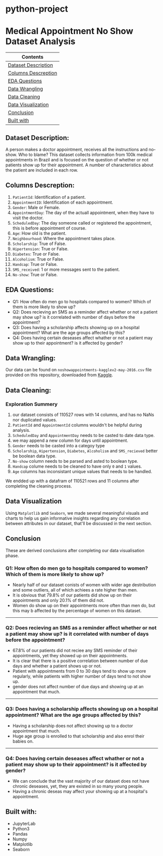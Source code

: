 # python-project
# **Medical Appointment No Show Dataset Analysis**

| Contents 											 	   	|
| -------- 											 	   	|
| [Dataset Description](#Dataset-Description)			   	|
| [Columns Descreption](#Columns-Descreption) 		   		|
| [EDA Questions](#eda-questions)							|
| [Data Wrangling](#Data-Wrangling)					   		|
| [Data Cleaning](#Data-Cleaning)						   	|
| [Data Visualization](#Data-Visualization)					|
| [Conclusion](#Conclusion)									|
| [Built with](#Built-with)							   		|

## Dataset Description: 
A person makes a doctor appointment, receives all the instructions and no-show. Who to blame?
This dataset collects information from 100k medical appointments in Brazil and is focused on the question of whether or not patients show up for their appointment. A number of characteristics about the patient are included in each row.

## Columns Descreption:
1. `PatientId`: Identification of a patient.
2. `AppointmentID`: Identification of each appointment.
3. `Gender`: Male or Female.
4. `AppointmentDay`: The day of the actuall appointment, when they have to visit the doctor.
5. `ScheduledDay`: The day someone called or registered the appointment, this is before appointment of course.
6. `Age`: How old is the patient.
7. `Neighbourhood`: Where the appointment takes place.
8. `Scholarship`: True of False. 
9. `Hipertension`: True or False.
10. `Diabetes`: True or False.
11. `Alcoholism`: True or False.
12. `Handcap`: True or False.
13. `SMS_received`: 1 or more messages sent to the patient.
14. `No-show`: True or False.

## EDA Questions:
- Q1: How often do men go to hospitals compared to women? Which of them is more likely to show up?
- Q2: Does recieving an SMS as a reminder affect whether or not a patient may show up? is it correlated with number of days before the appointment?
- Q3: Does having a scholarship affects showing up on a hospital appointment? What are the age groups affected by this?
- Q4: Does having certain deseases affect whather or not a patient may show up to their appointment? is it affected by gender?

## Data Wrangling:
Our data can be found on `noshowappointments-kagglev2-may-2016.csv` file provided on this repository, downloaded from [Kaggle](https://www.kaggle.com/datasets/joniarroba/noshowappointments). 

## Data Cleaning:
### Exploration Summery
1. our dataset consists of 110527 rows with 14 columns, and has no NaNs nor duplicated values.
2. `PatientId` and `AppointmentId` columns wouldn't be helpful during analysis.
3. `ScheduledDay` and `AppointmentDay` needs to be casted to date data type.
4. we may append a new column for days until appointment.
5. `Gender` needs to be casted into a categoy type
6. `Scholarship`, `Hipertension`, `Diabetes`, `Alcoholism` and `SMS_recieved` better be boolean data type.
7. `No-show` column needs to be parsed and asted to boolean type.
8. `Handcap` colume needs to be cleaned to have only `0` and `1` values.
9. `Age` columns has inconsistant unique values that needs to be handled.

We endded up with a datafram of 110521 rows and 11 columns after completing the cleaning process. 

## Data Visualization
Using `Matplotlib` and `Seaborn`, we made several meaningful visuals and charts to help us gain informative insights regarding any correlation between attributes in our dataset, that'll be discussed in the next section.

## Conclusion
These are derived conclusions after completing our data visualisation phase.

### Q1: How often do men go to hospitals compared to women? Which of them is more likely to show up?
- Nearly half of our dataset conists of women with wider age destribution and some outliers, all of which achiees a rate higher than men.
- It is obvious that 79.8% of our patients did show up on their appointments and only 20.1% of them did not.
- Women do show up on their appointments more often than men do, but this may b affected by the percentage of women on this dataset.
___
### Q2: Does recieving an SMS as a reminder affect whether or not a patient may show up? is it correlated with number of days before the appointment?
- 67.8% of our patients did not reciee any SMS reminder of their appointments, yet they showed up on their appointments.
- It is clear that there is a positive correlation between number of due days and whether a patient shows up or not.
- Patient with appointments from 0 to 30 days tend to show up more regularly, while patients with higher number of days tend to not show up.
- gender does not affect number of due days and showing up at an appointment that much.
___
### Q3: Does having a scholarship affects showing up on a hospital appointment? What are the age groups affected by this?
- Having a scholarship does not affect showing up to a doctor appointment that much.
- Huge age group is enrolled to that scholarship and also enrol their babies on.
___
### Q4: Does having certain deseases affect whather or not a patient may show up to their appointment? is it affected by gender?
- We can conclude that the vast majority of our dataset does not have chronic deseases, yet, they are existed in so many young people.
- Having a chronic deseas may affect your showing up at a hospital's appointment.

## Built with:		
- JupyterLab	
- Python3	   	
- Pandas		
- Numpy			
- Matplotlib	
- Seaborn		
